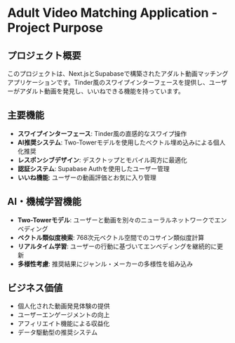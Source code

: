 # Adult Video Matching Application - Project Purpose

## プロジェクト概要
このプロジェクトは、Next.jsとSupabaseで構築されたアダルト動画マッチングアプリケーションです。Tinder風のスワイプインターフェースを提供し、ユーザーがアダルト動画を発見し、いいねできる機能を持っています。

## 主要機能
- **スワイプインターフェース**: Tinder風の直感的なスワイプ操作
- **AI推奨システム**: Two-Towerモデルを使用したベクトル埋め込みによる個人化推奨
- **レスポンシブデザイン**: デスクトップとモバイル両方に最適化
- **認証システム**: Supabase Authを使用したユーザー管理
- **いいね機能**: ユーザーの動画評価とお気に入り管理

## AI・機械学習機能
- **Two-Towerモデル**: ユーザーと動画を別々のニューラルネットワークでエンベディング
- **ベクトル類似度検索**: 768次元ベクトル空間でのコサイン類似度計算
- **リアルタイム学習**: ユーザーの行動に基づいてエンベディングを継続的に更新
- **多様性考慮**: 推奨結果にジャンル・メーカーの多様性を組み込み

## ビジネス価値
- 個人化された動画発見体験の提供
- ユーザーエンゲージメントの向上
- アフィリエイト機能による収益化
- データ駆動型の推奨システム